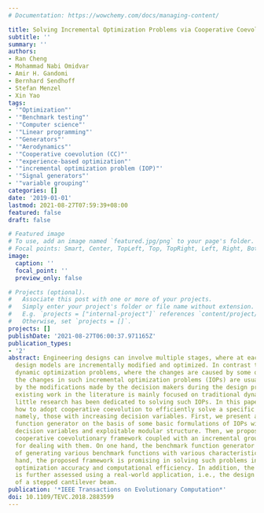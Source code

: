 ```yaml
---
# Documentation: https://wowchemy.com/docs/managing-content/

title: Solving Incremental Optimization Problems via Cooperative Coevolution
subtitle: ''
summary: ''
authors:
- Ran Cheng
- Mohammad Nabi Omidvar
- Amir H. Gandomi
- Bernhard Sendhoff
- Stefan Menzel
- Xin Yao
tags:
- '"Optimization"'
- '"Benchmark testing"'
- '"Computer science"'
- '"Linear programming"'
- '"Generators"'
- '"Aerodynamics"'
- '"Cooperative coevolution (CC)"'
- '"experience-based optimization"'
- '"incremental optimization problem (IOP)"'
- '"Signal generators"'
- '"variable grouping"'
categories: []
date: '2019-01-01'
lastmod: 2021-08-27T07:59:39+08:00
featured: false
draft: false

# Featured image
# To use, add an image named `featured.jpg/png` to your page's folder.
# Focal points: Smart, Center, TopLeft, Top, TopRight, Left, Right, BottomLeft, Bottom, BottomRight.
image:
  caption: ''
  focal_point: ''
  preview_only: false

# Projects (optional).
#   Associate this post with one or more of your projects.
#   Simply enter your project's folder or file name without extension.
#   E.g. `projects = ["internal-project"]` references `content/project/deep-learning/index.md`.
#   Otherwise, set `projects = []`.
projects: []
publishDate: '2021-08-27T06:00:37.971165Z'
publication_types:
- '2'
abstract: Engineering designs can involve multiple stages, where at each stage, the
  design models are incrementally modified and optimized. In contrast to traditional
  dynamic optimization problems, where the changes are caused by some objective factors,
  the changes in such incremental optimization problems (IOPs) are usually caused
  by the modifications made by the decision makers during the design process. While
  existing work in the literature is mainly focused on traditional dynamic optimization,
  little research has been dedicated to solving such IOPs. In this paper, we study
  how to adopt cooperative coevolution to efficiently solve a specific type of IOPs,
  namely, those with increasing decision variables. First, we present a benchmark
  function generator on the basis of some basic formulations of IOPs with increasing
  decision variables and exploitable modular structure. Then, we propose a contribution-based
  cooperative coevolutionary framework coupled with an incremental grouping method
  for dealing with them. On one hand, the benchmark function generator is capable
  of generating various benchmark functions with various characteristics. On the other
  hand, the proposed framework is promising in solving such problems in terms of both
  optimization accuracy and computational efficiency. In addition, the proposed method
  is further assessed using a real-world application, i.e., the design optimization
  of a stepped cantilever beam.
publication: '*IEEE Transactions on Evolutionary Computation*'
doi: 10.1109/TEVC.2018.2883599
---
```

